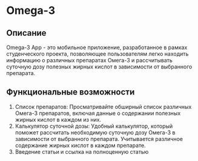 # Omega-3

## Описание

Omega-3 App - это мобильное приложение, разработанное в рамках студенческого проекта, 
позволяющее пользователям легко находить информацию о различных препаратах Омега-3 и 
рассчитывать суточную дозу полезных жирных кислот в зависимости от выбранного препарата.

## Функциональные возможности

1. Список препаратов: Просматривайте обширный список различных Омега-3 препаратов, 
включая данные о содержании полезных жирных кислот в каждом из них.
2. Калькулятор суточной дозы: Удобный калькулятор, который поможет рассчитать 
необходимую суточную дозу Омега-3 в зависимости от выбранного препарата. 
Учитывается различное содержание жирных кислот в каждом препарате.
3. Введение статьи и ссылка на полноценную статью
